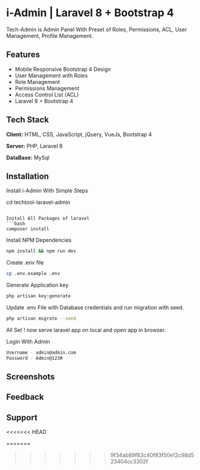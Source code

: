 
# i-Admin | Laravel 8 + Bootstrap 4 

Tech-Admin is Admin Panel With Preset of Roles, Permissions, ACL, User Management, Profile Management.




## Features

- Mobile Responsive Bootstrap 4 Design
- User Management with Roles
- Role Management
- Permissions Management
- Access Control List (ACL)
- Laravel 8 + Bootstrap 4


## Tech Stack

**Client:** HTML, CSS, JavaScript, jQuery, VueJs, Bootstrap 4

**Server:** PHP, Laravel 8

**DataBase:** MySql


## Installation

Install i-Admin With Simple Steps

cd techtool-laravel-admin
```

Install All Packages of laravel
```bash
composer install
```

Install NPM Dependencies
```bash
npm install && npm run dev
```

Create .env file
```bash
cp .env.example .env
```

Generate Application key

```bash
php artisan key:generate
```

Update .env File with Database credentials and run migration with seed.
```bash
php artisan migrate --seed
```

All Set ! now serve laravel app on local and open app in browser.

Login With Admin
```bash
Username - admin@admin.com
Password - Admin@123#
```
## Screenshots


## Feedback




## Support

<<<<<<< HEAD

=======
>>>>>>> 9f34ab89f83c40f83f50e12c98d523404cc3302f

